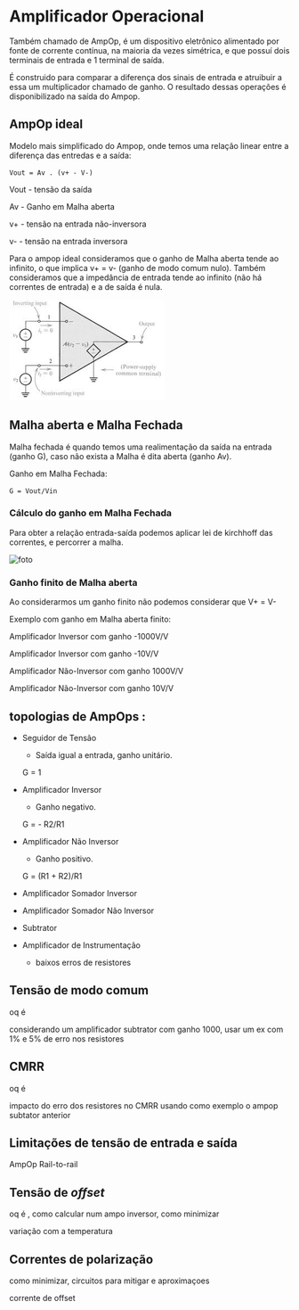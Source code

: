 # Amplificador Operacional

Também chamado de AmpOp, é um dispositivo eletrônico alimentado por fonte de corrente contínua, na maioria da vezes simétrica, e que possuí dois terminais de entrada e 1 terminal de saída.  

É construido para comparar a diferença dos sinais de entrada e atruibuir a essa um multiplicador chamado de ganho. O resultado dessas operações é disponibilizado na saída do Ampop.

## AmpOp ideal

Modelo mais simplificado do Ampop, onde temos uma relação linear entre a diferença das entredas e a saída:

    Vout = Av . (v+ - V-)

Vout - tensão da saída

Av - Ganho em Malha aberta 

v+ - tensão na entrada não-inversora

v- - tensão na entrada inversora

Para o ampop ideal consideramos que o ganho de Malha aberta tende ao infinito, o que implica v+ = v- (ganho de modo comum nulo). Também consideramos que a impedância de entrada tende ao infinito (não há correntes de entrada) e a de saída é nula.

![Ampop ideal](./img/ampopideal.jpeg)

## Malha aberta e Malha Fechada

Malha fechada é quando temos uma realimentação da saída na entrada (ganho G), caso não exista a Malha é dita aberta (ganho Av).

Ganho em Malha Fechada:

    G = Vout/Vin

### Cálculo do ganho em Malha Fechada

Para obter a relação entrada-saída podemos aplicar lei de kirchhoff das correntes, e percorrer a malha.

![foto]()

### Ganho finito de Malha aberta

Ao considerarmos um ganho finito não podemos considerar que V+ = V-

Exemplo com ganho em Malha aberta finito: 

Amplificador Inversor com ganho -1000V/V

Amplificador Inversor com ganho -10V/V

Amplificador Não-Inversor com ganho 1000V/V

Amplificador Não-Inversor com ganho 10V/V



## topologias de AmpOps :

+ Seguidor de Tensão
    - Saída igual a entrada, ganho unitário.
    
    G = 1

+ Amplificador Inversor
    - Ganho negativo.

    G = - R2/R1

+ Amplificador Não Inversor
    - Ganho positivo.

    G = (R1 + R2)/R1


+ Amplificador Somador Inversor

+ Amplificador Somador Não Inversor

+ Subtrator
    
+ Amplificador de Instrumentação
    - baixos erros de resistores

## Tensão de modo comum

oq é

considerando um amplificador subtrator com ganho 1000, usar um ex com 1% e 5% de erro nos resistores

## CMRR

oq é

impacto do erro dos resistores no CMRR usando como exemplo o ampop subtator anterior

## Limitações de tensão de entrada e saída

AmpOp Rail-to-rail

## Tensão de *offset*

oq é , como calcular num ampo inversor, como minimizar

variação com a temperatura

## Correntes de polarização

como minimizar, circuitos para mitigar e aproximaçoes

corrente de offset